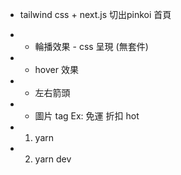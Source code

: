 - tailwind css + next.js 切出pinkoi 首頁
- - 輪播效果 - css 呈現 (無套件)
- - hover 效果
- - 左右箭頭
- - 圖片 tag  Ex: 免運 折扣 hot


- 1. yarn 
- 2. yarn dev
